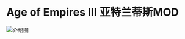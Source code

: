 # Age of Empires III 亚特兰蒂斯MOD
![介绍图](https://ssyatelandisi.github.io/AgeofEmpires3_MOD/帝国时代3之亚特兰蒂斯MOD1.2介绍.jpg)
